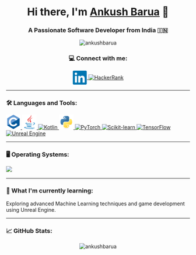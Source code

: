 <h1 align="center">Hi there, I'm <a href="https://www.linkedin.com/in/ankushbarua/">Ankush Barua</a> 👋</h1>
<h3 align="center">A Passionate Software Developer from India 🇮🇳</h3>

<p align="center">
  <img src="https://komarev.com/ghpvc/?username=ankushbarua&label=Profile%20views&color=0e75b6&style=flat" alt="ankushbarua" />
</p>

<h3 align="center">💻 Connect with me:</h3>
<p align="center">
  <a href="https://www.linkedin.com/in/ankushbarua/" target="_blank">
    <img align="center" src="https://raw.githubusercontent.com/devicons/devicon/master/icons/linkedin/linkedin-original.svg" alt="LinkedIn" height="40" width="40"/>
  </a>
  <a href="https://www.hackerrank.com/profile/ankushbarua909" target="_blank">
    <img align="center" src="https://raw.githubusercontent.com/rahuldkjain/github-profile-readme-generator/master/src/images/icons/Social/hackerrank.svg" alt="HackerRank" height="40" width="40"/>
  </a>
</p>

---

<h3 align="left">🛠️ Languages and Tools:</h3>
<p align="left">
  <a href="https://www.cprogramming.com/" target="_blank" rel="noreferrer">
    <img src="https://raw.githubusercontent.com/devicons/devicon/master/icons/c/c-original.svg" alt="C" width="40" height="40"/>
  </a>
  <a href="https://www.java.com" target="_blank" rel="noreferrer">
    <img src="https://raw.githubusercontent.com/devicons/devicon/master/icons/java/java-original.svg" alt="Java" width="40" height="40"/>
  </a>
  <a href="https://kotlinlang.org" target="_blank" rel="noreferrer">
    <img src="https://www.vectorlogo.zone/logos/kotlinlang/kotlinlang-icon.svg" alt="Kotlin" width="40" height="40"/>
  </a>
  <a href="https://www.python.org" target="_blank" rel="noreferrer">
    <img src="https://raw.githubusercontent.com/devicons/devicon/master/icons/python/python-original.svg" alt="Python" width="40" height="40"/>
  </a>
  <a href="https://pytorch.org/" target="_blank" rel="noreferrer">
    <img src="https://www.vectorlogo.zone/logos/pytorch/pytorch-icon.svg" alt="PyTorch" width="40" height="40"/>
  </a>
  <a href="https://scikit-learn.org/" target="_blank" rel="noreferrer">
    <img src="https://upload.wikimedia.org/wikipedia/commons/0/05/Scikit_learn_logo_small.svg" alt="Scikit-learn" width="40" height="40"/>
  </a>
  <a href="https://www.tensorflow.org" target="_blank" rel="noreferrer">
    <img src="https://www.vectorlogo.zone/logos/tensorflow/tensorflow-icon.svg" alt="TensorFlow" width="40" height="40"/>
  </a>
  <a href="https://unrealengine.com/" target="_blank" rel="noreferrer">
    <img src="https://raw.githubusercontent.com/kenangundogan/fontisto/036b7eca71aab1bef8e6a0518f7329f13ed62f6b/icons/svg/brand/unreal-engine.svg" alt="Unreal Engine" width="40" height="40"/>
  </a>
</p>

---

<h3 align="left">🖥️ Operating Systems:</h3>
<p align="left">
  <img src="https://img.shields.io/badge/-Windows-0F7BCF?logo=Windows&logoColor=white&style=flat"/>&nbsp;
</p>

---

<h3 align="left">🌱 What I'm currently learning:</h3>
<p align="left">Exploring advanced Machine Learning techniques and game development using Unreal Engine.</p>

---

<h3 align="left">📈 GitHub Stats:</h3>
<p align="center">
  <img align="center" src="https://github-readme-stats.vercel.app/api?username=ankushbarua&show_icons=true&locale=en" alt="ankushbarua" />
</p>
